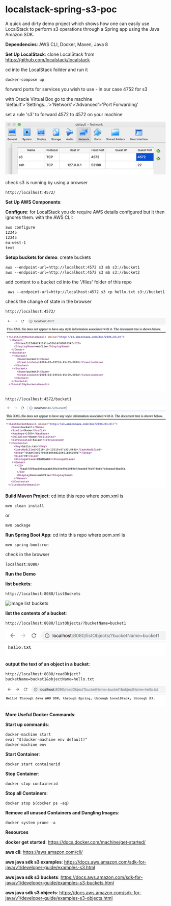# localstack-spring-s3-poc
A quick and dirty demo project which shows how one can easily use LocalStack to perform s3 operations through a Spring app using the Java Amazon SDK.

**Dependencies**: AWS CLI, Docker, Maven, Java 8

**Set Up LocalStack**:
clone LocalStack from https://github.com/localstack/localstack

cd into the LocalStack foilder and run it
```
docker-compose up
```
forward ports for services you wish to use - in our case 4752 for s3

with Oracle Virtual Box go to the machine 'default'>'Settings...'>'Network'>'Advanced'>'Port Forwarding'

set a rule 's3' to forward 4572 to 4572 on your machine

![image comparison table](/images/port-forwarding.png)

check s3 is running by using a browser
```
http://localhost:4572/
```

**Set Up AWS Components**:

**Configure**:
for LocalStack you do require AWS details configured but it then ignores them.
with the AWS CLI:
```
aws configure
12345
12345
eu-west-1
text
```

**Setup buckets for demo**:
create buckets
```
aws --endpoint-url=http://localhost:4572 s3 mb s3://bucket1
aws --endpoint-url=http://localhost:4572 s3 mb s3://bucket2
```

add content to a bucket
cd into the '/files' folder of this repo
```
 aws --endpoint-url=http://localhost:4572 s3 cp hello.txt s3://bucket1
```

check the change of state in the browser
```
http://localhost:4572/
```
![image s3 state](/images/localstack-s3-buckets-state.png)

```
http://localhost:4572/bucket1
```
![image bucket1 state](/images/localstack-s3-bucket1-state.png)



**Build Maven Project**:
cd into this repo where pom.xml is
```
mvn clean install 
```
or
```
mvn package
```

**Run Spring Boot App**:
cd into this repo where pom.xml is
```
mvn spring-boot:run
```
check in the browser
```
localhost:8080/
```

**Run the Demo**

**list buckets**:
```
http://localhost:8080/listBuckets
```
![image list buckets](/images/list-buckets.png)

**list the contents of a bucket**:
```
http://localhost:8080/listObjects/?bucketName=bucket1
```
![image list objects](/images/list-objects.png)

**output the text of an object in a bucket**:
```
http://localhost:8080/readObject?bucketName=bucket1&objectName=hello.txt
```
![image read object](/images/read-object.png)


**More Useful Docker Commands**:

**Start up commands**:
```
docker-machine start
eval "$(docker-machine env default)"
docker-machine env
```

**Start Container**:
```
docker start containerid
```

**Stop Container**:
```
docker stop containerid
```

**Stop all Containers**:
```
docker stop $(docker ps -aq)
```

**Remove all unused Containers and Dangling Images**:
```
docker system prune -a
```


**Resources**

**docker get started**:
https://docs.docker.com/machine/get-started/

**aws cli**:
https://aws.amazon.com/cli/

**aws java sdk s3 examples**:
https://docs.aws.amazon.com/sdk-for-java/v1/developer-guide/examples-s3.html

**aws java sdk s3 buckets**:
https://docs.aws.amazon.com/sdk-for-java/v1/developer-guide/examples-s3-buckets.html

**aws java sdk s3 objects**:
https://docs.aws.amazon.com/sdk-for-java/v1/developer-guide/examples-s3-objects.html












